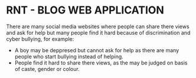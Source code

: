 # RNT - BLOG WEB APPLICATION

There are many social media websites where people can share there views and ask for help but many people find it hard because of discrimination and cyber bullying, for example:
* A boy may be deppresed but cannot ask for help as there are many people who start bullying instead of helping.
* People find it hard to share there views, as the may be judged on basis of caste, gender or colour.

